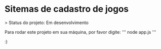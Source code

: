 <h1>Sitemas de cadastro de jogos</h1>
> Status do projeto: Em desenvolvimento

Para rodar este projeto em sua máquina, por favor digite:
'''
node app.js
'''




:)
